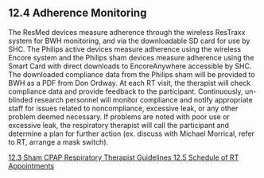 ## 12.4 Adherence Monitoring

The ResMed devices measure adherence through the wireless ResTraxx system for BWH monitoring, and via the downloadable SD card for use by SHC.
The Philips active devices measure adherence using the wireless Encore system and the Philips sham devices measure adherence using the Smart Card with direct downloads to EncoreAnywhere accessible by SHC.  The downloaded compliance data from the Philips sham will be provided to BWH as a PDF from Don Ordway.
At each RT visit, the therapist will check compliance data and provide feedback to the participant.  Continuously, un-blinded research personnel will monitor compliance and notify appropriate staff for issues related to noncompliance, excessive leak, or any other problem deemed necessary. If problems are noted with poor use or excessive leak, the respiratory therapist will call the participant and determine a plan for further action (ex. discuss with Michael Morrical, refer to RT, arrange a mask switch).


<div class="center">
<div class="btn-group">
  <a href=":pages_path:/manuals/respiratory-therapist-guidelines/12-03-sham-cpap.md" class="btn btn-default">
    <span class="glyphicon glyphicon-chevron-left"></span>
    12.3 Sham CPAP
  </a>

  <a href=":pages_path:/manuals/respiratory-therapist-guidelines" class="btn btn-default">
    <span class="glyphicon glyphicon-chevron-up"></span>
    Respiratory Therapist Guidelines
  </a>

  <a href=":pages_path:/manuals/respiratory-therapist-guidelines/12-05-schedule-RT-appts.md" class="btn btn-success">
    12.5 Schedule of RT Appointments
    <span class="glyphicon glyphicon-chevron-right"></span>
  </a>
</div>
</div>
